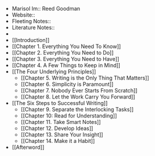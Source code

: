 - Marisol Im:: Reed Goodman
- Website:: 
- Fleeting Notes:: 
- Literature Notes::
- 
- [[Introduction]]
- [[Chapter 1. Everything You Need To Know]]
- [[Chapter 2. Everything You Need to Do]]
- [[Chapter 3. Everything You Need to Have]]
- [[Chapter 4. A Few Things to Keep in Mind]]
- [[The Four Underlying Principles]]
    - [[Chapter 5. Writing is the Only Thing That Matters]]
    - [[Chapter 6. Simplicity is Paramount]]
    - [[Chapter 7. Nobody Ever Starts From Scratch]]
    - [[Chapter 8. Let the Work Carry You Forward]]
- [[The Six Steps to Successful Writing]]
    - [[Chapter 9. Separate the Interlocking Tasks]]
    - [[Chapter 10: Read for Understanding]]
    - [[Chapter 11. Take Smart Notes]]
    - [[Chapter 12. Develop Ideas]]  
    - [[Chapter 13. Share Your Insight]]
    - [[Chapter 14. Make it a Habit]]
- [[Afterword]]
